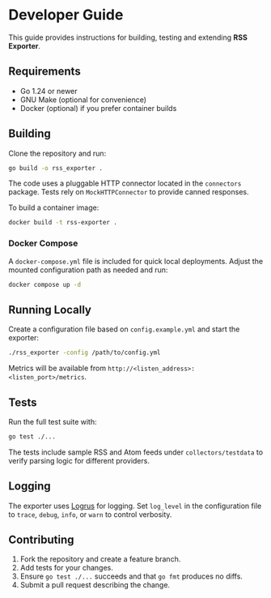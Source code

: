 # Developer Guide

This guide provides instructions for building, testing and extending **RSS Exporter**.

## Requirements

- Go 1.24 or newer
- GNU Make (optional for convenience)
- Docker (optional) if you prefer container builds

## Building

Clone the repository and run:

```bash
go build -o rss_exporter .
```

The code uses a pluggable HTTP connector located in the `connectors` package.
Tests rely on `MockHTTPConnector` to provide canned responses.

To build a container image:

```bash
docker build -t rss-exporter .
```

### Docker Compose

A `docker-compose.yml` file is included for quick local deployments. Adjust the
mounted configuration path as needed and run:

```bash
docker compose up -d
```

## Running Locally

Create a configuration file based on `config.example.yml` and start the exporter:

```bash
./rss_exporter -config /path/to/config.yml
```

Metrics will be available from `http://<listen_address>:<listen_port>/metrics`.

## Tests

Run the full test suite with:

```bash
go test ./...
```

The tests include sample RSS and Atom feeds under `collectors/testdata` to verify parsing logic for different providers.

## Logging

The exporter uses [Logrus](https://github.com/sirupsen/logrus) for logging. Set `log_level` in the configuration file to `trace`, `debug`, `info`, or `warn` to control verbosity.

## Contributing

1. Fork the repository and create a feature branch.
2. Add tests for your changes.
3. Ensure `go test ./...` succeeds and that `go fmt` produces no diffs.
4. Submit a pull request describing the change.

